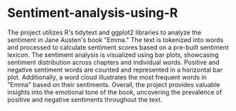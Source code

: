 # Sentiment-analysis-using-R
The project utilizes R's tidytext and ggplot2 libraries to analyze the sentiment in Jane Austen's book "Emma." The text is tokenized into words and processed to calculate sentiment scores based on a pre-built sentiment lexicon. The sentiment analysis is visualized using bar plots, showcasing sentiment distribution across chapters and individual words. Positive and negative sentiment words are counted and represented in a horizontal bar plot. Additionally, a word cloud illustrates the most frequent words in "Emma" based on their sentiments. Overall, the project provides valuable insights into the emotional tone of the book, uncovering the prevalence of positive and negative sentiments throughout the text.
